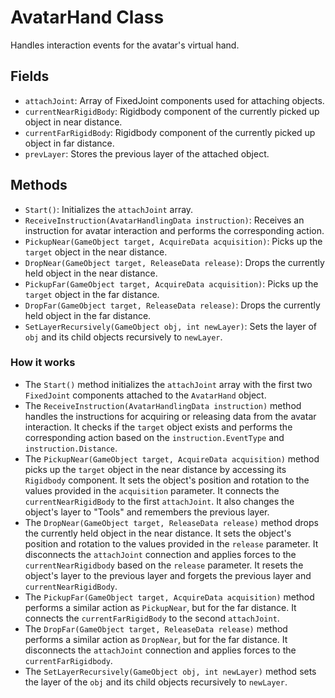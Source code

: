 # AvatarHand Class

Handles interaction events for the avatar's virtual hand.

## Fields

- `attachJoint`: Array of FixedJoint components used for attaching objects.
- `currentNearRigidBody`: Rigidbody component of the currently picked up object in near distance.
- `currentFarRigidBody`: Rigidbody component of the currently picked up object in far distance.
- `prevLayer`: Stores the previous layer of the attached object.

## Methods

- `Start()`: Initializes the `attachJoint` array.
- `ReceiveInstruction(AvatarHandlingData instruction)`: Receives an instruction for avatar interaction and performs the corresponding action.
- `PickupNear(GameObject target, AcquireData acquisition)`: Picks up the `target` object in the near distance.
- `DropNear(GameObject target, ReleaseData release)`: Drops the currently held object in the near distance.
- `PickupFar(GameObject target, AcquireData acquisition)`: Picks up the `target` object in the far distance.
- `DropFar(GameObject target, ReleaseData release)`: Drops the currently held object in the far distance.
- `SetLayerRecursively(GameObject obj, int newLayer)`: Sets the layer of `obj` and its child objects recursively to `newLayer`.

### How it works

- The `Start()` method initializes the `attachJoint` array with the first two `FixedJoint` components attached to the `AvatarHand` object.
- The `ReceiveInstruction(AvatarHandlingData instruction)` method handles the instructions for acquiring or releasing data from the avatar interaction. It checks if the `target` object exists and performs the corresponding action based on the `instruction.EventType` and `instruction.Distance`.
- The `PickupNear(GameObject target, AcquireData acquisition)` method picks up the `target` object in the near distance by accessing its `Rigidbody` component. It sets the object's position and rotation to the values provided in the `acquisition` parameter. It connects the `currentNearRigidBody` to the first `attachJoint`. It also changes the object's layer to "Tools" and remembers the previous layer.
- The `DropNear(GameObject target, ReleaseData release)` method drops the currently held object in the near distance. It sets the object's position and rotation to the values provided in the `release` parameter. It disconnects the `attachJoint` connection and applies forces to the `currentNearRigidbody` based on the `release` parameter. It resets the object's layer to the previous layer and forgets the previous layer and `currentNearRigidBody`.
- The `PickupFar(GameObject target, AcquireData acquisition)` method performs a similar action as `PickupNear`, but for the far distance. It connects the `currentFarRigidBody` to the second `attachJoint`.
- The `DropFar(GameObject target, ReleaseData release)` method performs a similar action as `DropNear`, but for the far distance. It disconnects the `attachJoint` connection and applies forces to the `currentFarRigidbody`.
- The `SetLayerRecursively(GameObject obj, int newLayer)` method sets the layer of the `obj` and its child objects recursively to `newLayer`.
